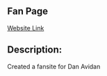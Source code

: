 ## Fan Page
<a href="https://winkler102.github.io/fanPage/">Website Link</a>

## Description:

Created a fansite for Dan Avidan


